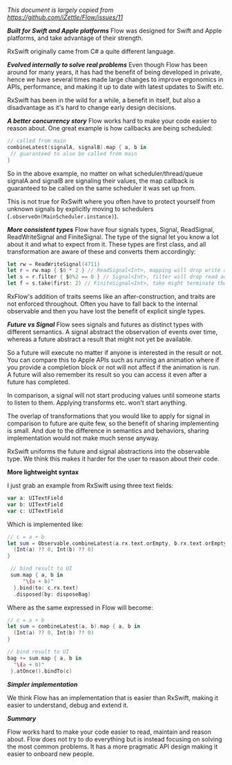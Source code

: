 *This document is largely copied from https://github.com/iZettle/Flow/issues/11*

***Built for Swift and Apple platforms***
Flow was designed for Swift and Apple platforms, and take advantage of their strength.

RxSwift originally came from C# a quite different language.

***Evolved internally to solve real problems***
Even though Flow has been around for many years, it has had the benefit of being developed in private, hence we have several times made large changes to improve ergonomics in APIs, performance, and making it up to date with latest updates to Swift etc.

RxSwift has been in the wild for a while, a benefit in itself, but also a disadvantage as it's hard to change early design decisions.  

***A better concurrency story***
Flow works hard to make your code easier to reason about. One great example is how callbacks are being scheduled:

```swift
// called from main
combineLatest(signalA, signalB).map { a, b in
 // guaranteed to also be called from main
}
```

So in the above example, no matter on what scheduler/thread/queue signalA and signalB are signaling their values, the map callback is guaranteed to be called on the same scheduler it was set up from.

This is not true for RxSwift where you often have to protect yourself from unknown signals by explicitly moving to schedulers (`.observeOn(MainScheduler.instance)`).

***More consistent types***
Flow have four signals types, Signal, ReadSignal, ReadWriteSignal and FiniteSignal. The type of the signal let you know a lot about it and what to expect from it. These types are first class, and all transformation are aware of these and converts them accordingly:

```swift
let rw = ReadWriteSignal(4711)
let r = rw.map { $0 * 2 } // ReadSignal<Int>, mapping will drop write access
let s = r.filter { $0%2 == 0 } // Signal<Int>, filter will drop read access
let f = s.take(first: 2) // FiniteSignal<Int>, take might terminate the signal
```

RxFlow's addition of traits seems like an after-construction, and traits are not enforced throughout. Often you have to fall back to the internal observable and then you have lost the benefit of explicit single types.

***Future vs Signal***
Flow sees signals and futures as distinct types with different semantics. A signal abstract the observation of events over time, whereas a future abstract a result that might not yet be available.

So a future will execute no matter if anyone is interested in the result or not. You can compare this to Apple APIs such as running an animation where if you provide a completion block or not will not affect if the animation is run. A future will also remember its result so you can access it even after a future has completed.

In comparison,  a signal will not start producing values until someone starts to listen to them. Applying transforms etc. won't start anything.

The overlap of transformations that you would like to apply for signal in comparison to future are quite few, so the benefit of sharing implementing is small. And due to the difference in semantics and behaviors, sharing implementation would not make much sense anyway.

RxSwift uniforms the future and signal abstractions into the observable type. We think this makes it harder for the user to reason about their code.

**More lightweight syntax**

I just grab an example from RxSwift using three text fields:

```swift
var a: UITextField
var b: UITextField
var c: UITextField
```

Which is implemented like:

```swift
// c = a + b
let sum = Observable.combineLatest(a.rx.text.orEmpty, b.rx.text.orEmpty) { a, b in
  (Int(a) ?? 0, Int(b) ?? 0)
}

 // bind result to UI
 sum.map { a, b in
     "\(a + b)"
  }.bind(to: c.rx.text)
  .disposed(by: disposeBag)
```

Where as the same expressed in Flow will become:

```swift
// c = a + b
let sum = combineLatest(a, b).map { a, b in
  (Int(a) ?? 0, Int(b) ?? 0)
}

// bind result to UI
bag += sum.map { a, b in
  "\(a + b)"
 }.atOnce().bindTo(c)
```

***Simpler implementation***

We think Flow has an implementation that is easier than RxSwift, making it easier to understand, debug and extend it.

***Summary***

Flow works hard to make your code easier to read, maintain and reason about. Flow does not try to do everything but is instead focusing on solving the most common problems. It has a more pragmatic API design making it easier to onboard new people.
